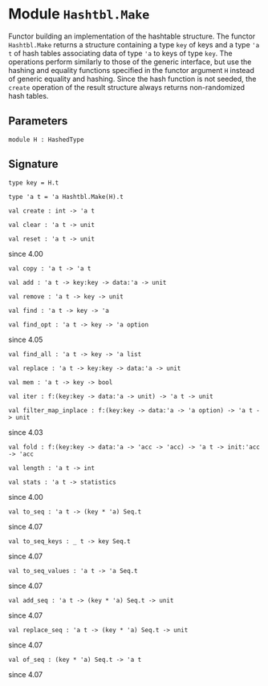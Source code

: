 # Module `Hashtbl.Make`
Functor building an implementation of the hashtable structure. The functor `Hashtbl.Make` returns a structure containing a type `key` of keys and a type `'a t` of hash tables associating data of type `'a` to keys of type `key`. The operations perform similarly to those of the generic interface, but use the hashing and equality functions specified in the functor argument `H` instead of generic equality and hashing. Since the hash function is not seeded, the `create` operation of the result structure always returns non-randomized hash tables.
## Parameters
```
module H : HashedType
```
## Signature
```
type key = H.t
```
```
type 'a t = 'a Hashtbl.Make(H).t
```
```
val create : int -> 'a t
```
```
val clear : 'a t -> unit
```
```
val reset : 'a t -> unit
```
since 4.00
```
val copy : 'a t -> 'a t
```
```
val add : 'a t -> key:key -> data:'a -> unit
```
```
val remove : 'a t -> key -> unit
```
```
val find : 'a t -> key -> 'a
```
```
val find_opt : 'a t -> key -> 'a option
```
since 4.05
```
val find_all : 'a t -> key -> 'a list
```
```
val replace : 'a t -> key:key -> data:'a -> unit
```
```
val mem : 'a t -> key -> bool
```
```
val iter : f:(key:key -> data:'a -> unit) -> 'a t -> unit
```
```
val filter_map_inplace : f:(key:key -> data:'a -> 'a option) -> 'a t -> unit
```
since 4.03
```
val fold : f:(key:key -> data:'a -> 'acc -> 'acc) -> 'a t -> init:'acc -> 'acc
```
```
val length : 'a t -> int
```
```
val stats : 'a t -> statistics
```
since 4.00
```
val to_seq : 'a t -> (key * 'a) Seq.t
```
since 4.07
```
val to_seq_keys : _ t -> key Seq.t
```
since 4.07
```
val to_seq_values : 'a t -> 'a Seq.t
```
since 4.07
```
val add_seq : 'a t -> (key * 'a) Seq.t -> unit
```
since 4.07
```
val replace_seq : 'a t -> (key * 'a) Seq.t -> unit
```
since 4.07
```
val of_seq : (key * 'a) Seq.t -> 'a t
```
since 4.07